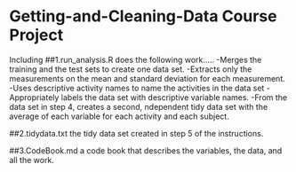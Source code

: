 # Getting-and-Cleaning-Data Course Project
Including
##1.run_analysis.R
  does the following work.....
-Merges the training and the test sets to create one data set.
-Extracts only the measurements on the mean and standard deviation for each measurement. 
-Uses descriptive activity names to name the activities in the data set
-Appropriately labels the data set with descriptive variable names. 
-From the data set in step 4, creates a second, ndependent tidy data set with the average of each variable for each activity and each subject.

##2.tidydata.txt
  the tidy data set created in step 5 of the instructions.
  
##3.CodeBook.md
  a code book that describes the variables, the data, and all the work.
